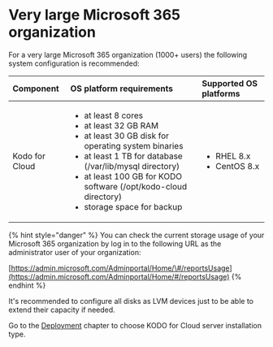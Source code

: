 # Very large Microsoft 365 organization

For a very large Microsoft 365 organization \(1000+ users\) the following system configuration is recommended:

<table>
  <thead>
    <tr>
      <th style="text-align:left">Component</th>
      <th style="text-align:left">OS platform requirements</th>
      <th style="text-align:left">Supported OS platforms</th>
    </tr>
  </thead>
  <tbody>
    <tr>
      <td style="text-align:left">Kodo for Cloud</td>
      <td style="text-align:left">
        <ul>
          <li>at least 8 cores</li>
          <li>at least 32 GB RAM</li>
          <li>at least 30 GB disk for operating system binaries</li>
          <li>at least 1 TB for database (/var/lib/mysql directory)</li>
          <li>at least 100 GB for KODO software (/opt/kodo-cloud directory)</li>
          <li>storage space for backup</li>
        </ul>
      </td>
      <td style="text-align:left">
        <ul>
          <li>RHEL 8.x</li>
          <li>CentOS 8.x</li>
        </ul>
      </td>
    </tr>
  </tbody>
</table>

{% hint style="danger" %}
You can check the current storage usage of your Microsoft 365 organization by log in to the following URL as the administrator user of your organization:

[https://admin.microsoft.com/Adminportal/Home/\#/reportsUsage](https://admin.microsoft.com/Adminportal/Home/#/reportsUsage)
{% endhint %}

It's recommended to configure all disks as LVM devices just to be able to extend their capacity if needed. 

Go to the [Deployment](../../deployment/) chapter to choose KODO for Cloud server installation type.

